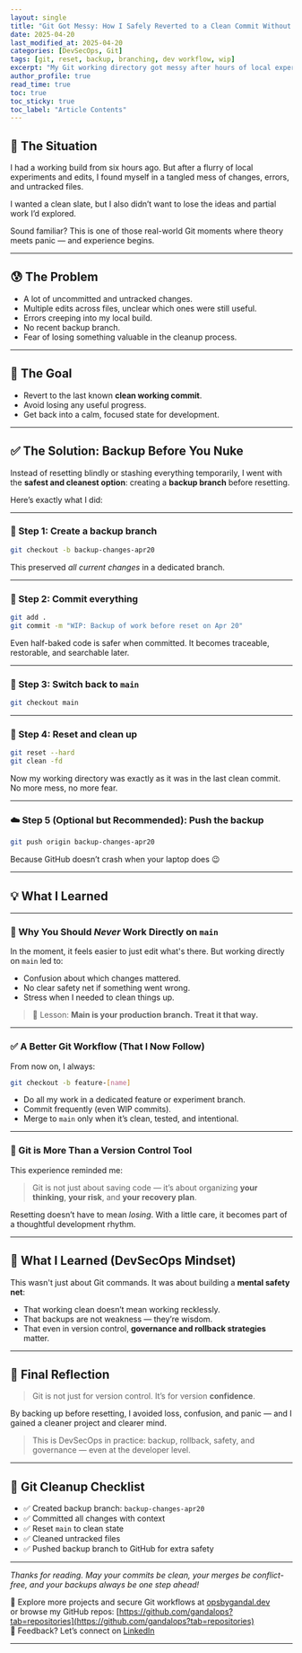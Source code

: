 ```yaml
---
layout: single
title: "Git Got Messy: How I Safely Reverted to a Clean Commit Without Losing My Work"
date: 2025-04-20
last_modified_at: 2025-04-20
categories: [DevSecOps, Git]
tags: [git, reset, backup, branching, dev workflow, wip]
excerpt: "My Git working directory got messy after hours of local experimentation. Here's how I backed up my changes, reset cleanly, and what I learned about safe Git workflows."
author_profile: true
read_time: true
toc: true
toc_sticky: true
toc_label: "Article Contents"
---
```


## 🧩 The Situation

I had a working build from six hours ago. But after a flurry of local experiments and edits, I found myself in a tangled mess of changes, errors, and untracked files.

I wanted a clean slate, but I also didn’t want to lose the ideas and partial work I’d explored.

Sound familiar? This is one of those real-world Git moments where theory meets panic — and experience begins.

---

## 😰 The Problem

- A lot of uncommitted and untracked changes.
- Multiple edits across files, unclear which ones were still useful.
- Errors creeping into my local build.
- No recent backup branch.  
- Fear of losing something valuable in the cleanup process.

---

## 🎯 The Goal

- Revert to the last known **clean working commit**.
- Avoid losing any useful progress.
- Get back into a calm, focused state for development.

---

## ✅ The Solution: Backup Before You Nuke

Instead of resetting blindly or stashing everything temporarily, I went with the **safest and cleanest option**: creating a **backup branch** before resetting.

Here’s exactly what I did:

---

### 🌿 Step 1: Create a backup branch

```bash
git checkout -b backup-changes-apr20
```

This preserved *all current changes* in a dedicated branch.

---

### 💾 Step 2: Commit everything

```bash
git add .
git commit -m "WIP: Backup of work before reset on Apr 20"
```

Even half-baked code is safer when committed. It becomes traceable, restorable, and searchable later.

---

### 🔄 Step 3: Switch back to `main`

```bash
git checkout main
```

---

### 🧹 Step 4: Reset and clean up

```bash
git reset --hard
git clean -fd
```

Now my working directory was exactly as it was in the last clean commit. No more mess, no more fear.

---

### ☁️ Step 5 (Optional but Recommended): Push the backup

```bash
git push origin backup-changes-apr20
```

Because GitHub doesn’t crash when your laptop does 😉

---

## 💡 What I Learned

---

### 🛑 Why You Should *Never* Work Directly on `main`

In the moment, it feels easier to just edit what's there. But working directly on `main` led to:

- Confusion about which changes mattered.
- No clear safety net if something went wrong.
- Stress when I needed to clean things up.

> 🔁 Lesson: **Main is your production branch. Treat it that way.**

---

### ✅ A Better Git Workflow (That I Now Follow)

From now on, I always:

```bash
git checkout -b feature-[name]
```

- Do all my work in a dedicated feature or experiment branch.
- Commit frequently (even WIP commits).
- Merge to `main` only when it’s clean, tested, and intentional.

---

### 🧠 Git is More Than a Version Control Tool

This experience reminded me:

> Git is not just about saving code — it’s about organizing **your thinking**, **your risk**, and **your recovery plan**.

Resetting doesn’t have to mean *losing*. With a little care, it becomes part of a thoughtful development rhythm.

---

## 🌱 What I Learned (DevSecOps Mindset)

This wasn't just about Git commands. It was about building a **mental safety net**:

- That working clean doesn’t mean working recklessly.
- That backups are not weakness — they’re wisdom.
- That even in version control, **governance and rollback strategies** matter.

---

## 🧠 Final Reflection

> Git is not just for version control. It’s for version **confidence**.

By backing up before resetting, I avoided loss, confusion, and panic — and I gained a cleaner project and clearer mind.

> This is DevSecOps in practice: backup, rollback, safety, and governance — even at the developer level.

---

## 🧹 Git Cleanup Checklist

- ✅ Created backup branch: `backup-changes-apr20`
- ✅ Committed all changes with context
- ✅ Reset `main` to clean state
- ✅ Cleaned untracked files
- ✅ Pushed backup branch to GitHub for extra safety

---

*Thanks for reading. May your commits be clean, your merges be conflict-free, and your backups always be one step ahead!*

🔗 Explore more projects and secure Git workflows at [opsbygandal.dev](https://www.opsbygandal.dev)  \
or browse my GitHub repos: [https://github.com/gandalops?tab=repositories](https://github.com/gandalops?tab=repositories)  
🔄 Feedback? Let’s connect on [LinkedIn](https://www.linkedin.com/)

---